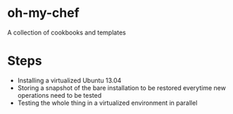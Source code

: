 oh-my-chef
==========

A collection of cookbooks and templates

# Steps

* Installing a virtualized Ubuntu 13.04
* Storing a snapshot of the bare installation to be restored
everytime new operations need to be tested
* Testing the whole thing in a virtualized environment in parallel
